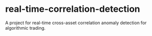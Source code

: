 # real-time-correlation-detection
A project for real-time cross-asset correlation anomaly detection for algorithmic trading.

